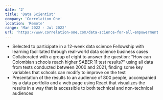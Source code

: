 ```yaml
---
date: '2'
title: 'Data Scientist'
company: 'Correlation One'
location: 'Remote'
range: 'Mar 2022 - Jul 2022'
url: 'https://www.correlation-one.com/data-science-for-all-empowerment'
---
```


- Selected to participate in a 12-week data science Fellowship with learning facilitated through real-world data science business cases
- Collaborated with a group of eight to answer the question: "How can Colombian schools reach higher SABER 11 test results?" using all data from tests conducted between 2000 and 2021, finding some key variables that schools can modify to improve on the test
- Presentation of the results to an audience of 800 people, accompanied by a data portfolio and a web page using React that visualizes the results in a way that is accessible to both technical and non-technical audiences
